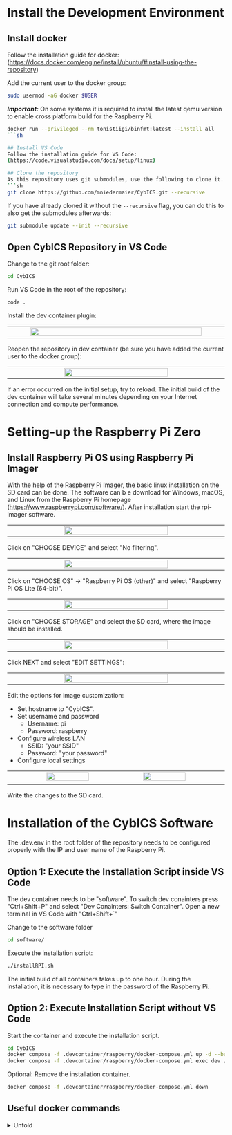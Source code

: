 # Install the Development Environment

## Install docker
Follow the installation guide for docker:
(https://docs.docker.com/engine/install/ubuntu/#install-using-the-repository)

Add the current user to the docker group:
```sh
sudo usermod -aG docker $USER
```

***Important:***
On some systems it is required to install the latest qemu version to enable cross platform build for the Raspberry Pi.

```sh
docker run --privileged --rm tonistiigi/binfmt:latest --install all
```sh

## Install VS Code
Follow the installation guide for VS Code:
(https://code.visualstudio.com/docs/setup/linux)

## Clone the repository
As this repository uses git submodules, use the following to clone it.
```sh
git clone https://github.com/mniedermaier/CybICS.git --recursive
```

If you have already cloned it without the `--recursive` flag, you can do this to also get the submodules afterwards:
```sh
git submodule update --init --recursive
```

## Open CybICS Repository in VS Code
Change to the git root folder:
```sh
cd CybICS
```

Run VS Code in the root of the repository:
```sh
code .
```

Install the dev container plugin:
<table align="center"><tr><td align="center" width="9999">
<img src="pictures/30_vscode.png" width=90%></img>
</td></tr></table>

Reopen the repository in dev container (be sure you have added the current user to the docker group):
<table align="center"><tr><td align="center" width="9999">
<img src="pictures/31_vscode.png" width=70%></img>
</td></tr></table>

If an error occurred on the initial setup, try to reload.
The initial build of the dev container will take several minutes depending on your Internet connection and compute performance.

# Setting-up the Raspberry Pi Zero
## Install Raspberry Pi OS using Raspberry Pi Imager
With the help of the Raspberry Pi Imager, the basic linux installation on the SD card can be done.
The software can b e download for Windows, macOS, and Linux from the Raspberry Pi homepage (https://www.raspberrypi.com/software/).
After installation start the rpi-imager software.

<table align="center"><tr><td align="center" width="9999">
<img src="pictures/01_rpi-imager.png" width=70%></img>
</td></tr></table>

Click on "CHOOSE DEVICE" and select "No filtering".

<table align="center"><tr><td align="center" width="9999">
<img src="pictures/02_rpi-imager_device.png" width=70%></img>
</td></tr></table>

Click on "CHOOSE OS" &rarr; "Raspberry Pi OS (other)" and select "Raspberry Pi OS Lite (64-bit)".

<table align="center"><tr><td align="center" width="9999">
<img src="pictures/03_rpi-imager_OS.png" width=70%></img>
</td></tr></table>

Click on "CHOOSE STORAGE" and select the SD card, where the image should be installed.

<table align="center"><tr><td align="center" width="9999">
<img src="pictures/04_rpi-imager.png" width=70%></img>
</td></tr></table>

Click NEXT and select "EDIT SETTINGS":
<table align="center"><tr><td align="center" width="9999">
<img src="pictures/05_rpi-imager_custom.png" width=70%></img>
</td></tr></table>

Edit the options for image customization:
- Set hostname to "CybICS".
- Set username and password
  - Username: pi
  - Password: raspberry
- Configure wireless LAN
  - SSID: "your SSID"
  - Password: "your password"
- Configure local settings

<table align="center"><tr><td align="center" width="9999">
<img src="pictures/06_rpi-imager_options.png" width=45%></img>
<img src="pictures/07_rpi-imager_services.png" width=45%></img>
</td></tr></table>


Write the changes to the SD card.

# Installation of the CybICS Software
The .dev.env in the root folder of the repository needs to be configured properly with the IP and user name of the Raspberry Pi.

## Option 1: Execute the Installation Script inside VS Code
The dev container needs to be "software".
To switch dev conainters press "Ctrl+Shift+P" and select "Dev Conainters: Switch Container".
Open a new terminal in VS Code with "Ctrl+Shift+`"


Change to the software folder
```sh
cd software/
```

Execute the installation script:
```sh
./installRPI.sh
```

The initial build of all containers takes up to one hour.
During the installation, it is necessary to type in the password of the Raspberry Pi.


## Option 2: Execute Installation Script without VS Code

Start the container and execute the installation script.
```sh
cd CybICS
docker compose -f .devcontainer/raspberry/docker-compose.yml up -d --build
docker compose -f .devcontainer/raspberry/docker-compose.yml exec dev /CybICS/software/installRPI.sh
```

Optional: Remove the installation container.
```sh
docker compose -f .devcontainer/raspberry/docker-compose.yml down
```

## Useful docker commands

<details>
  <summary>Unfold</summary>
  
  List container:
  ```sh
  sudo docker ps -a
  ```

  Start terminal within container:
  ```sh
  sudo docker exec -it <mycontainer_name> bash
  ```

  Copy file from docker container:
  ```sh
  sudo docker cp <container_name>:<path_to_copy> <output_dir>
  ```

  Get log from a container:
  ```sh
  sudo docker logs --follow <mycontainer_name>
  ```
</details>